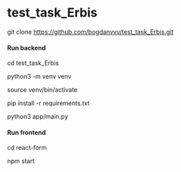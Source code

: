 # test_task_Erbis

git clone https://github.com/bogdanvvv/test_task_Erbis.git


#### Run backend

cd test_task_Erbis

python3 -m venv venv

source venv/bin/activate

pip install -r requirements.txt 

python3 app/main.py 

#### Run frontend

cd react-form

npm start

